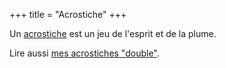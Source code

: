 +++
title = "Acrostiche"
+++

Un [acrostiche](https://fr.wikipedia.org/wiki/Acrostiche) est un jeu de l'esprit et de la plume.

Lire aussi [mes acrostiches "double"](/tags/doubleacrostiche).
